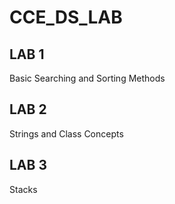 # CCE_DS_LAB


## LAB 1
Basic Searching and Sorting Methods

## LAB 2
Strings and Class Concepts

## LAB 3
Stacks
